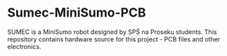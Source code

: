 # Sumec-MiniSumo-PCB
SUMEC is a MiniSumo robot designed by SPŠ na Proseku students. This repository contains hardware source for this project - PCB files and other electronics.
